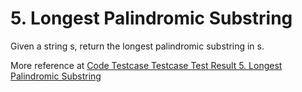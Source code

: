 # 5. Longest Palindromic Substring

Given a string s, return the longest palindromic substring in s.

More reference at [
Code
Testcase
Testcase
Test Result
5. Longest Palindromic Substring](https://leetcode.com/problems/longest-palindromic-substring/description/)